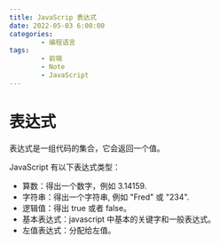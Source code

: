 ```yaml
---
title: JavaScrip 表达式
date: 2022-05-03 6:00:00
categories:
        - 编程语言
tags:
        - 前端
        - Note
        - JavaScript
---
```


# 表达式

表达式是一组代码的集合，它会返回一个值。

JavaScript 有以下表达式类型：

- 算数：得出一个数字，例如 3.14159.
- 字符串：得出一个字符串, 例如 "Fred" 或 "234".
- 逻辑值：得出 true 或者 false。
- 基本表达式：javascript 中基本的关键字和一般表达式。
- 左值表达式：分配给左值。
